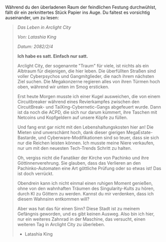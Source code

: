 Während du den überladenen Raum der feindlichen Festung durchwühlst, fällt dir ein zerknittertes Stück Papier ins Auge. Du faltest es vorsichtig auseinander, um zu lesen:

> _Das Leben in Arclight City_
>
> _Von: Latashia King_
>
> _Datum: 2082/2/4_
>
> **Ich habe es satt. Einfach nur satt.**
>
> Arclight City, der sogenannte "Traum" für viele, ist nichts als ein Albtraum für diejenigen, die hier leben. Die überfüllten Straßen sind voller Cyberpsychos und Gangmitglieder, die nach ihrem nächsten Ziel suchen. Die Megakonzerne regieren alles von ihren Türmen hoch oben, während wir unten im Smog ersticken.
>
> Erst heute Morgen musste ich einer Kugel ausweichen, die von einem Circuitbreaker während eines Revierkampfes zwischen den CircuitBreak- und TaiXing-Cybernetic-Gangs abgefeuert wurde. Dann ist da noch die ACPD, die sich nur darum kümmert, ihre Taschen mit Netcoins und Kopfgeldern auf unsere Köpfe zu füllen.
>
> Und fang erst gar nicht mit den Lebenshaltungskosten hier an! Die Mieten sind unverschämt hoch, dank dieser gierigen MegaEstate-Bastarde, und Cyberware-Modifikationen sind so teuer, dass sie sich nur die Reichen leisten können. Ich musste meine Niere verkaufen, nur um mit den neuesten Tech-Trends Schritt zu halten.
>
> Oh, vergiss nicht die Fanatiker der Kirche von Pachinko und ihre Göttinnenverehrung. Sie glauben, dass das Verlieren an den Pachinko-Automaten eine Art göttliche Prüfung oder so etwas ist! Das ist doch verrückt.
>
> Obendrein kann ich nicht einmal einen ruhigen Moment genießen, ohne von den wahnhaften Träumen des Singularity-Kults zu hören, durch KI zu Göttern zu werden. Kannst du mir verdenken, dass ich diesem Wahnsinn entkommen will?
>
> Aber was hat das für einen Sinn? Diese Stadt ist zu meinem Gefängnis geworden, und es gibt keinen Ausweg. Also bin ich hier, nur ein weiteres Zahnrad in der Maschine, das versucht, einen weiteren Tag in Arclight City zu überleben.
>
> - Latashia King
